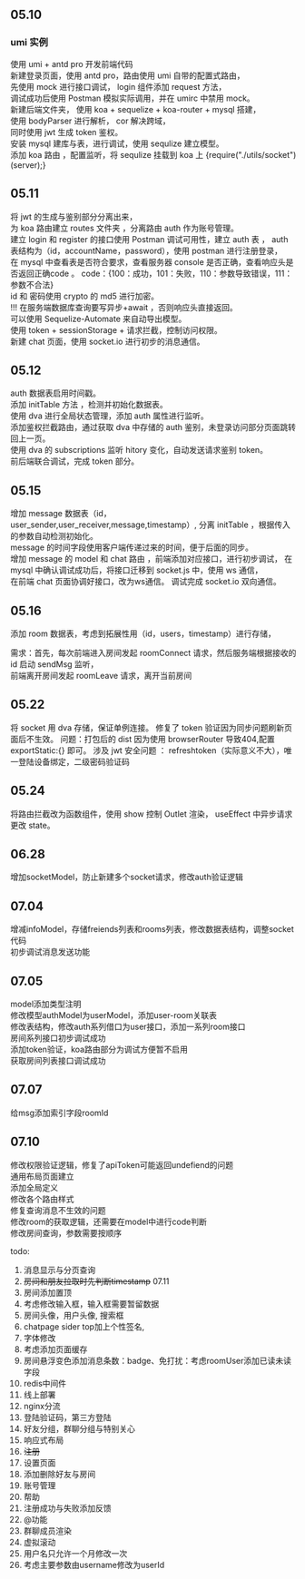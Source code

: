 ## **05.10**

### umi 实例
使用 umi + antd pro 开发前端代码  
新建登录页面，使用 antd pro，路由使用 umi 自带的配置式路由，  
先使用 mock 进行接口调试， login 组件添加 request 方法，  
调试成功后使用 Postman 模拟实际调用，并在 umirc 中禁用 mock。    
新建后端文件夹， 使用 koa + sequelize + koa-router + mysql 搭建，  
使用 bodyParser 进行解析， cor 解决跨域，   
同时使用 jwt 生成 token 鉴权。  
安装 mysql 建库与表，进行调试，使用 sequlize 建立模型。  
添加 koa 路由 ，配置监听，将 sequlize 挂载到 koa 上 {require("./utils/socket")(server);}  

## **05.11**
将 jwt 的生成与鉴别部分分离出来，  
为 koa 路由建立 routes 文件夹 ，分离路由 auth 作为账号管理。  
建立 login 和 register 的接口使用 Postman 调试可用性，建立 auth 表 ，
auth 表结构为（id，accountName，password），使用 postman 进行注册登录，      
在 mysql 中查看表是否符合要求，查看服务器 console 是否正确，查看响应头是否返回正确code 。
code：{100：成功，101：失败，110：参数导致错误，111：参数不合法}  
id 和 密码使用 crypto 的 md5 进行加密。  
!!! 在服务端数据库查询要写异步+await ，否则响应头直接返回。  
可以使用 Sequelize-Automate 来自动导出模型。  
使用 token + sessionStorage + 请求拦截，控制访问权限。       
新建 chat 页面，使用 socket.io 进行初步的消息通信。

## **05.12**
auth 数据表启用时间戳。  
添加 initTable 方法 ，检测并初始化数据表。  
使用 dva 进行全局状态管理，添加 auth 属性进行监听。  
添加鉴权拦截路由，通过获取 dva 中存储的 auth 鉴别，未登录访问部分页面跳转回上一页。   
使用 dva 的 subscriptions 监听 hitory 变化，自动发送请求鉴别 token。   
前后端联合调试，完成 token 部分。

## **05.15**
增加 message 数据表（id，user_sender,user_receiver,message,timestamp）, 
分离 initTable ，根据传入的参数自动检测初始化。  
message 的时间字段使用客户端传递过来的时间，便于后面的同步。  
增加 message 的 model 和 chat 路由 ，前端添加对应接口，进行初步调试，
在 mysql 中确认调试成功后，将接口迁移到 socket.js 中，使用 ws 通信，  
在前端 chat 页面协调好接口，改为ws通信。
调试完成 socket.io 双向通信。   

## **05.16**
添加 room 数据表，考虑到拓展性用（id，users，timestamp）进行存储，  

需求：首先，每次前端进入房间发起 roomConnect 请求，然后服务端根据接收的 id 启动 sendMsg 监听，  
前端离开房间发起 roomLeave 请求，离开当前房间

## **05.22**
将 socket 用 dva 存储，保证单例连接。
修复了 token 验证因为同步问题刷新页面后不生效。
问题：打包后的 dist 因为使用 browserRouter 导致404,配置 exportStatic:{} 即可。
涉及 jwt 安全问题 ： refreshtoken（实际意义不大），唯一登陆设备绑定，二级密码验证码

## **05.24**
将路由拦截改为函数组件，使用 show 控制 Outlet 渲染， useEffect 中异步请求更改 state。  

## **06.28**
增加socketModel，防止新建多个socket请求，修改auth验证逻辑  

## **07.04**
增减infoModel，存储freiends列表和rooms列表，修改数据表结构，调整socket代码  
初步调试消息发送功能

## **07.05**
model添加类型注明  
修改模型authModel为userModel，添加user-room关联表  
修改表结构，修改auth系列借口为user接口，添加一系列room接口  
房间系列接口初步调试成功  
添加token验证，koa路由部分为调试方便暂不启用  
获取房间列表接口调试成功

## **07.07**
给msg添加索引字段roomId

## **07.10**
修改权限验证逻辑，修复了apiToken可能返回undefiend的问题  
通用布局页面建立  
添加全局定义  
修改各个路由样式  
修复查询消息不生效的问题  
修改room的获取逻辑，还需要在model中进行code判断  
修改房间查询，参数需要按顺序  

todo:
1. 消息显示与分页查询
2. ~~房间和朋友拉取时先判断timestamp~~ 07.11
3. 房间添加置顶
4. 考虑修改输入框，输入框需要暂留数据
5. 房间头像，用户头像, 搜索框
6. chatpage sider top加上个性签名,
7. 字体修改
8. 考虑添加页面缓存      
9. 房间悬浮变色添加消息条数：badge、免打扰：考虑roomUser添加已读未读字段
10. redis中间件
11. 线上部署
12. nginx分流  
13. 登陆验证码，第三方登陆
14. 好友分组，群聊分组与特别关心
15. 响应式布局
16. ~~注册~~
17. 设置页面
18. 添加删除好友与房间
19. 账号管理
20. 帮助
21. 注册成功与失败添加反馈
22. @功能
23. 群聊成员渲染
24. 虚拟滚动
25. 用户名只允许一个月修改一次
26. 考虑主要参数由username修改为userId